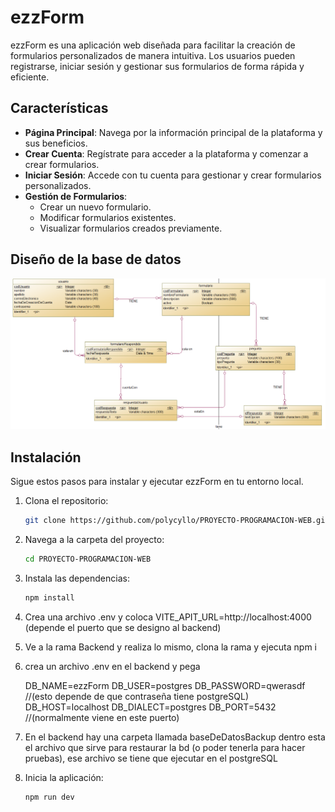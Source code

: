# ezzForm

ezzForm es una aplicación web diseñada para facilitar la creación de formularios personalizados de manera intuitiva. Los usuarios pueden registrarse, iniciar sesión y gestionar sus formularios de forma rápida y eficiente.

## Características

-   **Página Principal**: Navega por la información principal de la plataforma y sus beneficios.
-   **Crear Cuenta**: Regístrate para acceder a la plataforma y comenzar a crear formularios.
-   **Iniciar Sesión**: Accede con tu cuenta para gestionar y crear formularios personalizados.
-   **Gestión de Formularios**:
    -   Crear un nuevo formulario.
    -   Modificar formularios existentes.
    -   Visualizar formularios creados previamente.

## Diseño de la base de datos

![disenioBD](./imagenes/disenioBD.PNG)

## Instalación

Sigue estos pasos para instalar y ejecutar ezzForm en tu entorno local.

1. Clona el repositorio:
    ```bash
    git clone https://github.com/polycyllo/PROYECTO-PROGRAMACION-WEB.git
    ```
2. Navega a la carpeta del proyecto:
    ```bash
    cd PROYECTO-PROGRAMACION-WEB
    ```
3. Instala las dependencias:
    ```bash
    npm install
    ```
4. Crea una archivo .env
   y coloca
   VITE_APIT_URL=http://localhost:4000 (depende el puerto que se designo al backend)

5. Ve a la rama Backend y realiza lo mismo, clona la rama y ejecuta npm i

6. crea un archivo .env en el backend
   y pega

    DB_NAME=ezzForm
    DB_USER=postgres
    DB_PASSWORD=qwerasdf //(esto depende de que contraseña tiene postgreSQL)
    DB_HOST=localhost
    DB_DIALECT=postgres
    DB_PORT=5432 //(normalmente viene en este puerto)

7. En el backend hay una carpeta llamada baseDeDatosBackup
   dentro esta el archivo que sirve para restaurar la bd (o poder tenerla para hacer pruebas), ese archivo se tiene que ejecutar en el postgreSQL

8. Inicia la aplicación:
    ```bash
    npm run dev
    ```
